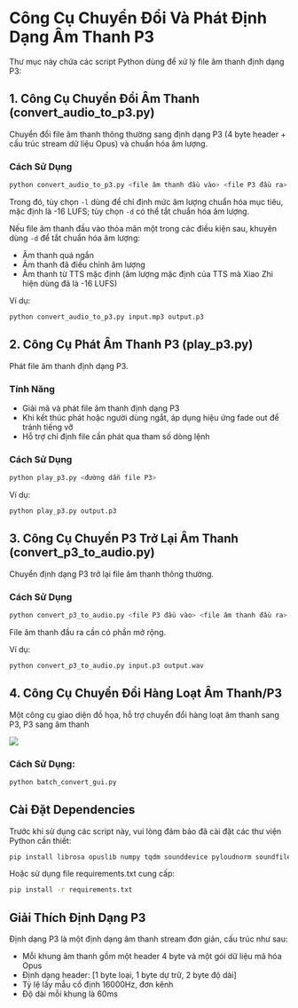 # Công Cụ Chuyển Đổi Và Phát Định Dạng Âm Thanh P3

Thư mục này chứa các script Python dùng để xử lý file âm thanh định dạng P3:

## 1. Công Cụ Chuyển Đổi Âm Thanh (convert_audio_to_p3.py)

Chuyển đổi file âm thanh thông thường sang định dạng P3 (4 byte header + cấu trúc stream dữ liệu Opus) và chuẩn hóa âm lượng.

### Cách Sử Dụng

```bash
python convert_audio_to_p3.py <file âm thanh đầu vào> <file P3 đầu ra> [-l LUFS] [-d]
```

Trong đó, tùy chọn `-l` dùng để chỉ định mức âm lượng chuẩn hóa mục tiêu, mặc định là -16 LUFS; tùy chọn `-d` có thể tắt chuẩn hóa âm lượng.

Nếu file âm thanh đầu vào thỏa mãn một trong các điều kiện sau, khuyên dùng `-d` để tắt chuẩn hóa âm lượng:
- Âm thanh quá ngắn
- Âm thanh đã điều chỉnh âm lượng
- Âm thanh từ TTS mặc định (âm lượng mặc định của TTS mà Xiao Zhi hiện dùng đã là -16 LUFS)

Ví dụ:
```bash
python convert_audio_to_p3.py input.mp3 output.p3
```

## 2. Công Cụ Phát Âm Thanh P3 (play_p3.py)

Phát file âm thanh định dạng P3.

### Tính Năng

- Giải mã và phát file âm thanh định dạng P3
- Khi kết thúc phát hoặc người dùng ngắt, áp dụng hiệu ứng fade out để tránh tiếng vỡ
- Hỗ trợ chỉ định file cần phát qua tham số dòng lệnh

### Cách Sử Dụng

```bash
python play_p3.py <đường dẫn file P3>
```

Ví dụ:
```bash
python play_p3.py output.p3
```

## 3. Công Cụ Chuyển P3 Trở Lại Âm Thanh (convert_p3_to_audio.py)

Chuyển định dạng P3 trở lại file âm thanh thông thường.

### Cách Sử Dụng

```bash
python convert_p3_to_audio.py <file P3 đầu vào> <file âm thanh đầu ra>
```

File âm thanh đầu ra cần có phần mở rộng.

Ví dụ:
```bash
python convert_p3_to_audio.py input.p3 output.wav
```

## 4. Công Cụ Chuyển Đổi Hàng Loạt Âm Thanh/P3

Một công cụ giao diện đồ họa, hỗ trợ chuyển đổi hàng loạt âm thanh sang P3, P3 sang âm thanh

![](./img/img.png)

### Cách Sử Dụng:
```bash
python batch_convert_gui.py
```

## Cài Đặt Dependencies

Trước khi sử dụng các script này, vui lòng đảm bảo đã cài đặt các thư viện Python cần thiết:

```bash
pip install librosa opuslib numpy tqdm sounddevice pyloudnorm soundfile
```

Hoặc sử dụng file requirements.txt cung cấp:

```bash
pip install -r requirements.txt
```

## Giải Thích Định Dạng P3

Định dạng P3 là một định dạng âm thanh stream đơn giản, cấu trúc như sau:
- Mỗi khung âm thanh gồm một header 4 byte và một gói dữ liệu mã hóa Opus
- Định dạng header: [1 byte loại, 1 byte dự trữ, 2 byte độ dài]
- Tỷ lệ lấy mẫu cố định 16000Hz, đơn kênh
- Độ dài mỗi khung là 60ms